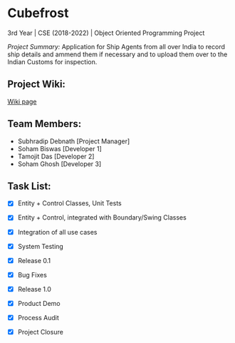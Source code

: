 # Cubefrost
3rd Year | CSE (2018-2022) | Object Oriented Programming Project

_Project Summary:_
Application for Ship Agents from all over India to record ship details and ammend them if necessary and to upload them over to the Indian Customs for inspection. 

## Project Wiki:
[Wiki page](http://103.127.146.165/wiki/index.php?title=CubeFrost:Main)

## Team Members:
- Subhradip Debnath [Project Manager]
- Soham Biswas [Developer 1]
- Tamojit Das [Developer 2]
- Soham Ghosh [Developer 3]

## Task List:
- [x] Entity + Control Classes, Unit Tests 
- [x] Entity + Control, integrated with Boundary/Swing Classes 
- [x] Integration of all use cases
- [x] System Testing 
- [x] Release 0.1 
- [x] Bug Fixes 
- [x] Release 1.0 
- [x] Product Demo 
- [x] Process Audit 
- [x] Project Closure 


